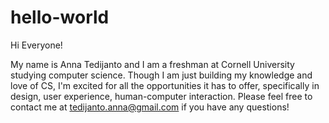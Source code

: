 # hello-world

Hi Everyone!

My name is Anna Tedijanto and I am a freshman at Cornell University studying computer science. Though I am just building my knowledge and love of CS, I'm excited for all the opportunities it has to offer, specifically in design, user experience, human-computer interaction. Please feel free to contact me at tedijanto.anna@gmail.com if you have any questions!

